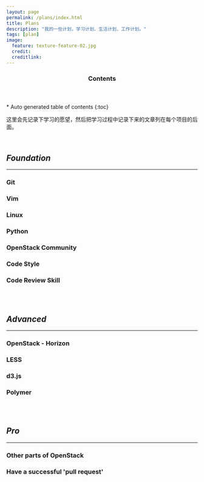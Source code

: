 ```yaml
---
layout: page
permalink: /plans/index.html
title: Plans
description: "我的一些计划，学习计划、生活计划、工作计划。"
tags: [plan]
image:
  feature: texture-feature-02.jpg
  credit: 
  creditlink: 
---
```


<section id="table-of-contents" class="toc">
  <header>
    <h3 >Contents</h3>
  </header>
<div id="drawer" markdown="1">
*  Auto generated table of contents
{:toc}
</div>
</section><!-- /#table-of-contents -->

这里会先记录下学习的愿望，然后把学习过程中记录下来的文章列在每个项目的后面。

<br />

## *Foundation*
---

### Git

### Vim

### Linux

### Python

### OpenStack Community

### Code Style

### Code Review Skill


<br />
<br />

## *Advanced*
---

### OpenStack - Horizon

### LESS

### d3.js

### Polymer


<br />
<br />

## *Pro*
---

### Other parts of OpenStack

### Have a successful 'pull request'


<br />
